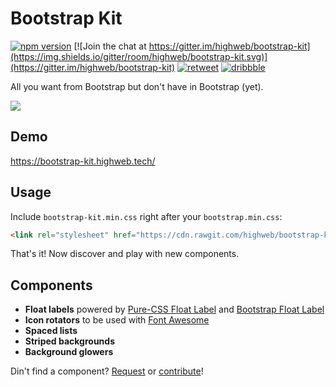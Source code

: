 Bootstrap Kit
=============

[![npm version](https://img.shields.io/npm/v/@highweb/bootstrap-kit.svg)](https://www.npmjs.com/package/@highweb/bootstrap-kit)
[![Join the chat at https://gitter.im/highweb/bootstrap-kit](https://img.shields.io/gitter/room/highweb/bootstrap-kit.svg)](https://gitter.im/highweb/bootstrap-kit)
[![retweet](https://img.shields.io/badge/re-tweet-00bfff.svg)](https://twitter.com/highwebtech/status/787591818305212416)
[![dribbble](https://img.shields.io/badge/dribbble-%E2%99%A5-ff1493.svg)](https://dribbble.com/shots/3028165-Bootstrap-Kit-v4)

All you want from Bootstrap but don't have in Bootstrap (yet).

<img src="https://cdn.rawgit.com/highweb/bootstrap-kit/40d8af7/bootstrap-kit.png"/>


## Demo

https://bootstrap-kit.highweb.tech/


## Usage

Include `bootstrap-kit.min.css` right after your `bootstrap.min.css`:
```html
<link rel="stylesheet" href="https://cdn.rawgit.com/highweb/bootstrap-kit/v4.0.0/dist/bootstrap-kit.min.css"/>
```

That's it! Now discover and play with new components.


## Components

- **Float labels** powered by [Pure-CSS Float Label](https://github.com/tonystar/float-label-css) and [Bootstrap Float Label](https://github.com/tonystar/bootstrap-float-label)
- **Icon rotators** to be used with [Font Awesome](http://fontawesome.io/)
- **Spaced lists**
- **Striped backgrounds**
- **Background glowers**

Din't find a component? [Request](https://github.com/highweb/bootstrap-kit/issues/new) or [contribute](https://github.com/highweb/bootstrap-kit/pulls)!
